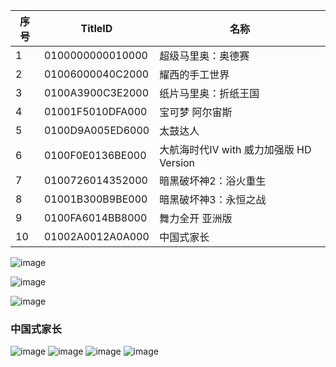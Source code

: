 |  序号 | TitleID | 名称 |
| --- | --- | --- |
| 1 | 0100000000010000 | 超级马里奥：奥德赛 |
| 2 | 01006000040C2000 | 耀西的手工世界 |
| 3 | 0100A3900C3E2000 | 纸片马里奥：折纸王国 |
| 4 | 01001F5010DFA000 | 宝可梦 阿尔宙斯 |
| 5 | 0100D9A005ED6000 | 太鼓达人 |
| 6 | 0100F0E0136BE000 | 大航海时代Ⅳ with 威力加强版 HD Version |
| 7 | 0100726014352000 | 暗黑破坏神2：浴火重生 |
| 8 | 01001B300B9BE000 | 暗黑破坏神3：永恒之战 |
| 9 | 0100FA6014BB8000 | 舞力全开 亚洲版 |
| 10 | 01002A0012A0A000 | 中国式家长 |


![image](https://user-images.githubusercontent.com/1119014/208242580-68f64359-bf94-424c-bc00-f5e0b97a8693.png)

![image](https://user-images.githubusercontent.com/1119014/208242774-1deb0a4c-a973-4d1d-8234-7dec793ffa09.png)

![image](https://user-images.githubusercontent.com/1119014/208242870-253fb015-f288-4cdc-891f-b128f7a6c4fb.png)

### 中国式家长
![image](https://user-images.githubusercontent.com/1119014/208243178-979cab8a-1fd1-4a4d-8104-e5ca4f49e48b.png)
![image](https://user-images.githubusercontent.com/1119014/208243218-fcff2248-d476-4ec5-a1a4-7d8567aa46de.png)
![image](https://user-images.githubusercontent.com/1119014/208243228-28314602-30e7-4f9f-9d58-ddf691b55d23.png)
![image](https://user-images.githubusercontent.com/1119014/208243236-b7289bbd-3bfa-4bd1-8e65-a27ba46809a3.png)
